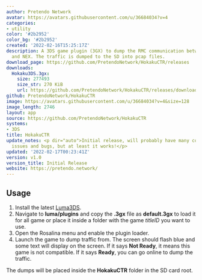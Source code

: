 ```yaml
---
author: Pretendo Network
avatar: https://avatars.githubusercontent.com/u/36684034?v=4
categories:
- utility
color: '#2b2952'
color_bg: '#2b2952'
created: '2022-02-16T15:25:17Z'
description: A 3DS game plugin (3GX) to dump the RMC communication between 3DS games
  and NEX. The traffic is dumped to the SD into pcap files.
download_page: https://github.com/PretendoNetwork/HokakuCTR/releases
downloads:
  Hokaku3DS.3gx:
    size: 277493
    size_str: 270 KiB
    url: https://github.com/PretendoNetwork/HokakuCTR/releases/download/v1.0/Hokaku3DS.3gx
github: PretendoNetwork/HokakuCTR
image: https://avatars.githubusercontent.com/u/36684034?v=4&size=128
image_length: 2746
layout: app
source: https://github.com/PretendoNetwork/HokakuCTR
systems:
- 3DS
title: HokakuCTR
update_notes: <p dir="auto">Initial release, will probably have many compatibility
  issues and bugs, but at least it works!</p>
updated: '2022-02-17T00:23:41Z'
version: v1.0
version_title: Initial Release
website: https://pretendo.network/
---
```

## Usage

1. Install the latest [Luma3DS](luma3ds).
2. Navigate to **luma/plugins** and copy the **.3gx** file as **default.3gx** to load it for all game or place it inside a folder with the game *titleID* you want to use.
3. Open the Rosalina menu and enable the plugin loader.
4. Launch the game to dump traffic from. The screen should flash blue and some text will display on the screen. If it says **Not Ready**, it means this game is not compatible. If it says **Ready**, you can go online to dump the traffic.

The dumps will be placed inside the **HokakuCTR** folder in the SD card root.